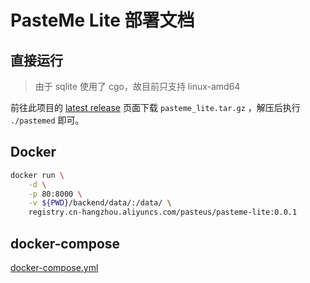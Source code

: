 # PasteMe Lite 部署文档

## 直接运行

> 由于 sqlite 使用了 cgo，故目前只支持 linux-amd64

前往此项目的 [latest release](https://github.com/PasteUs/PasteMeLite/releases/latest) 页面下载 `pasteme_lite.tar.gz` ，解压后执行 `./pastemed` 即可。

## Docker

```bash
docker run \
    -d \
    -p 80:8000 \
    -v ${PWD}/backend/data/:/data/ \
    registry.cn-hangzhou.aliyuncs.com/pasteus/pasteme-lite:0.0.1
```

## docker-compose

[docker-compose.yml](../docker-compose.yml)

